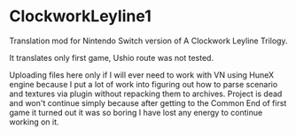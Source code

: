 # ClockworkLeyline1
Translation mod for Nintendo Switch version of A Clockwork Leyline Trilogy.

It translates only first game, Ushio route was not tested.

Uploading files here only if I will ever need to work with VN using HuneX engine because I put a lot of work into figuring out how to parse scenario and textures via plugin without repacking them to archives.
Project is dead and won't continue simply because after getting to the Common End of first game it turned out it was so boring I have lost any energy to continue working on it.
